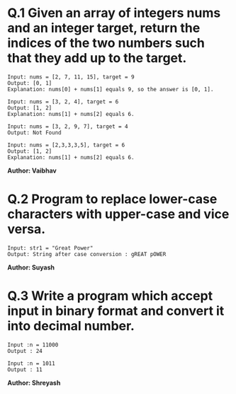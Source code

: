 # Q.1 Given an array of integers nums and an integer target, return the indices of the two numbers such that they add up to the target.
```
Input: nums = [2, 7, 11, 15], target = 9
Output: [0, 1]
Explanation: nums[0] + nums[1] equals 9, so the answer is [0, 1].

Input: nums = [3, 2, 4], target = 6
Output: [1, 2]
Explanation: nums[1] + nums[2] equals 6.

Input: nums = [3, 2, 9, 7], target = 4
Output: Not Found

Input: nums = [2,3,3,3,5], target = 6
Output: [1, 2]
Explanation: nums[1] + nums[2] equals 6.
```
**Author: Vaibhav**

# Q.2 Program to replace lower-case characters with upper-case and vice versa.
~~~
Input: str1 = "Great Power"  
Output: String after case conversion : gREAT pOWER
~~~
**Author: Suyash**

# Q.3 Write a program which accept input in binary format and convert it into decimal number.
```
Input :n = 11000
Output : 24

Input :n = 1011
Output : 11

```
**Author: Shreyash**
